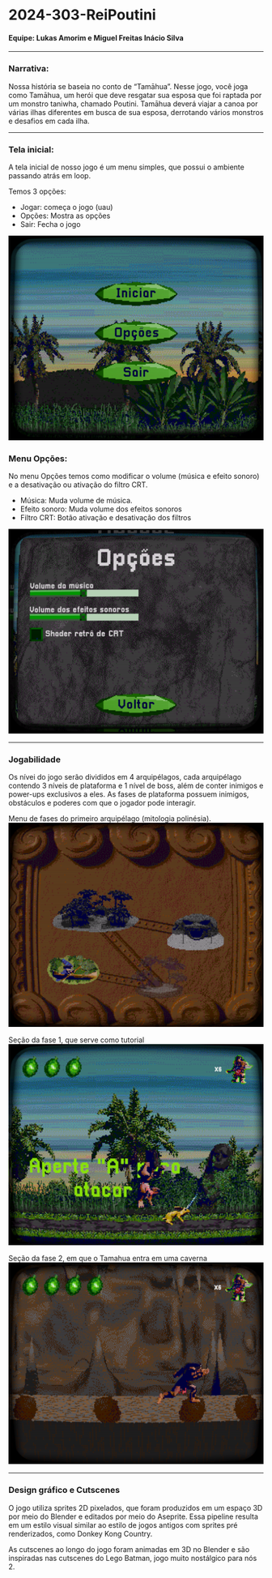 # 2024-303-ReiPoutini
#### Equipe: Lukas Amorim e Miguel Freitas Inácio Silva

___

### Narrativa:

  Nossa história se baseia no conto de “Tamāhua”. Nesse jogo, você joga como Tamāhua, um herói que deve resgatar sua esposa que foi raptada por um monstro taniwha, chamado Poutini. Tamāhua deverá viajar a canoa por várias ilhas diferentes em busca de sua esposa, derrotando vários monstros e desafios em cada ilha.



___

### Tela inicial:

  A tela inicial de nosso jogo é um menu simples, que possui o ambiente passando atrás em loop.

Temos 3 opções:

- Jogar: começa o jogo (uau)
- Opções: Mostra as opções
- Sair: Fecha o jogo
  
![Tela Inicial](https://github.com/TP-Coltec-UFMG/2024-303-ReiPoutini/blob/main/Captura%20de%20tela%202024-05-21%20232407.png)

### Menu Opções:

  No menu Opções temos como modificar o volume (música e efeito sonoro) e a desativação ou ativação do filtro CRT.

- Música: Muda volume de música.
- Efeito sonoro: Muda volume dos efeitos sonoros
- Filtro CRT: Botão ativação e desativação dos filtros

![Tela de Opções](https://github.com/TP-Coltec-UFMG/2024-303-ReiPoutini/blob/main/Captura%20de%20tela%202024-05-21%20232437.png)


____

### Jogabilidade

  Os nívei do jogo serão divididos em 4 arquipélagos, cada arquipélago contendo 3 níveis de plataforma e 1 nível de boss, além de conter inimigos e power-ups exclusivos a eles.
As fases de plataforma possuem inimigos, obstáculos e poderes com que o jogador pode interagir.


Menu de fases do primeiro arquipélago (mitologia polinésia).
![Menu de Fases](https://github.com/TP-Coltec-UFMG/2024-303-ReiPoutini/blob/main/Menu%20Fases.png)


Seção da fase 1, que serve como tutorial
![Fase 1](https://github.com/TP-Coltec-UFMG/2024-303-ReiPoutini/blob/main/Fase%201.png)


Seção da fase 2, em que o Tamahua entra em uma caverna
![Fase 2](https://github.com/TP-Coltec-UFMG/2024-303-ReiPoutini/blob/main/Fase%202.png)


___

### Design gráfico e Cutscenes
  O jogo utiliza sprites 2D pixelados, que foram produzidos em um espaço 3D por meio do Blender e editados por meio do Aseprite. Essa pipeline resulta em um estilo visual similar ao estilo de jogos antigos com sprites pré renderizados, como Donkey Kong Country. 
  
  As cutscenes ao longo do jogo foram animadas em 3D no Blender e são inspiradas nas cutscenes do Lego Batman, jogo muito nostálgico para nós 2.
